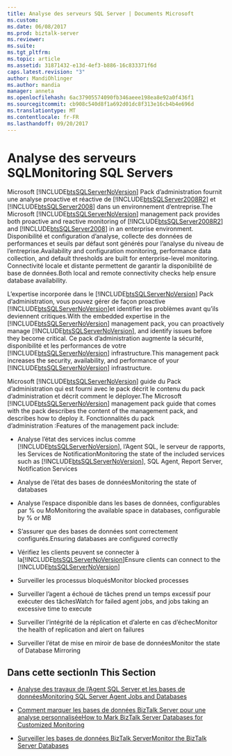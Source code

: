 ```yaml
---
title: Analyse des serveurs SQL Server | Documents Microsoft
ms.custom: 
ms.date: 06/08/2017
ms.prod: biztalk-server
ms.reviewer: 
ms.suite: 
ms.tgt_pltfrm: 
ms.topic: article
ms.assetid: 31871432-e13d-4ef3-b886-16c833371f6d
caps.latest.revision: "3"
author: MandiOhlinger
ms.author: mandia
manager: anneta
ms.openlocfilehash: 6ac37905574090fb346aeee198ea8e92a0f436f1
ms.sourcegitcommit: cb908c540d8f1a692d01dc8f313e16cb4b4e696d
ms.translationtype: MT
ms.contentlocale: fr-FR
ms.lasthandoff: 09/20/2017
---
```

# <a name="monitoring-sql-servers"></a><span data-ttu-id="a4a62-102">Analyse des serveurs SQL</span><span class="sxs-lookup"><span data-stu-id="a4a62-102">Monitoring SQL Servers</span></span>
<span data-ttu-id="a4a62-103">Microsoft [!INCLUDE[btsSQLServerNoVersion](../includes/btssqlservernoversion-md.md)] Pack d’administration fournit une analyse proactive et réactive de [!INCLUDE[btsSQLServer2008R2](../includes/btssqlserver2008r2-md.md)] et [!INCLUDE[btsSQLServer2008](../includes/btssqlserver2008-md.md)] dans un environnement d’entreprise.</span><span class="sxs-lookup"><span data-stu-id="a4a62-103">The Microsoft [!INCLUDE[btsSQLServerNoVersion](../includes/btssqlservernoversion-md.md)] management pack provides both proactive and reactive monitoring of [!INCLUDE[btsSQLServer2008R2](../includes/btssqlserver2008r2-md.md)] and [!INCLUDE[btsSQLServer2008](../includes/btssqlserver2008-md.md)] in an enterprise environment.</span></span> <span data-ttu-id="a4a62-104">Disponibilité et configuration d’analyse, collecte des données de performances et seuils par défaut sont générés pour l’analyse du niveau de l’entreprise.</span><span class="sxs-lookup"><span data-stu-id="a4a62-104">Availability and configuration monitoring, performance data collection, and default thresholds are built for enterprise-level monitoring.</span></span> <span data-ttu-id="a4a62-105">Connectivité locale et distante permettent de garantir la disponibilité de base de données.</span><span class="sxs-lookup"><span data-stu-id="a4a62-105">Both local and remote connectivity checks help ensure database availability.</span></span>  
  
 <span data-ttu-id="a4a62-106">L’expertise incorporée dans le [!INCLUDE[btsSQLServerNoVersion](../includes/btssqlservernoversion-md.md)] Pack d’administration, vous pouvez gérer de façon proactive [!INCLUDE[btsSQLServerNoVersion](../includes/btssqlservernoversion-md.md)]et identifier les problèmes avant qu’ils deviennent critiques.</span><span class="sxs-lookup"><span data-stu-id="a4a62-106">With the embedded expertise in the [!INCLUDE[btsSQLServerNoVersion](../includes/btssqlservernoversion-md.md)] management pack, you can proactively manage [!INCLUDE[btsSQLServerNoVersion](../includes/btssqlservernoversion-md.md)], and identify issues before they become critical.</span></span> <span data-ttu-id="a4a62-107">Ce pack d’administration augmente la sécurité, disponibilité et les performances de votre [!INCLUDE[btsSQLServerNoVersion](../includes/btssqlservernoversion-md.md)] infrastructure.</span><span class="sxs-lookup"><span data-stu-id="a4a62-107">This management pack increases the security, availability, and performance of your [!INCLUDE[btsSQLServerNoVersion](../includes/btssqlservernoversion-md.md)] infrastructure.</span></span>  
  
 <span data-ttu-id="a4a62-108">Microsoft [!INCLUDE[btsSQLServerNoVersion](../includes/btssqlservernoversion-md.md)] guide du Pack d’administration qui est fourni avec le pack décrit le contenu du pack d’administration et décrit comment le déployer.</span><span class="sxs-lookup"><span data-stu-id="a4a62-108">The Microsoft [!INCLUDE[btsSQLServerNoVersion](../includes/btssqlservernoversion-md.md)] management pack guide that comes with the pack describes the content of the management pack, and describes how to deploy it.</span></span> <span data-ttu-id="a4a62-109">Fonctionnalités du pack d’administration :</span><span class="sxs-lookup"><span data-stu-id="a4a62-109">Features of the management pack include:</span></span>  
  
-   <span data-ttu-id="a4a62-110">Analyse l’état des services inclus comme [!INCLUDE[btsSQLServerNoVersion](../includes/btssqlservernoversion-md.md)], l’Agent SQL, le serveur de rapports, les Services de Notification</span><span class="sxs-lookup"><span data-stu-id="a4a62-110">Monitoring the state of the included services such as [!INCLUDE[btsSQLServerNoVersion](../includes/btssqlservernoversion-md.md)], SQL Agent, Report Server, Notification Services</span></span>  
  
-   <span data-ttu-id="a4a62-111">Analyse de l’état des bases de données</span><span class="sxs-lookup"><span data-stu-id="a4a62-111">Monitoring the state of databases</span></span>  
  
-   <span data-ttu-id="a4a62-112">Analyse l’espace disponible dans les bases de données, configurables par % ou Mo</span><span class="sxs-lookup"><span data-stu-id="a4a62-112">Monitoring the available space in databases, configurable by % or MB</span></span>  
  
-   <span data-ttu-id="a4a62-113">S’assurer que des bases de données sont correctement configurés.</span><span class="sxs-lookup"><span data-stu-id="a4a62-113">Ensuring databases are configured correctly</span></span>  
  
-   <span data-ttu-id="a4a62-114">Vérifiez les clients peuvent se connecter à la[!INCLUDE[btsSQLServerNoVersion](../includes/btssqlservernoversion-md.md)]</span><span class="sxs-lookup"><span data-stu-id="a4a62-114">Ensure clients can connect to the [!INCLUDE[btsSQLServerNoVersion](../includes/btssqlservernoversion-md.md)]</span></span>  
  
-   <span data-ttu-id="a4a62-115">Surveiller les processus bloqués</span><span class="sxs-lookup"><span data-stu-id="a4a62-115">Monitor blocked processes</span></span>  
  
-   <span data-ttu-id="a4a62-116">Surveiller l’agent a échoué de tâches prend un temps excessif pour exécuter des tâches</span><span class="sxs-lookup"><span data-stu-id="a4a62-116">Watch for failed agent jobs, and jobs taking an excessive time to execute</span></span>  
  
-   <span data-ttu-id="a4a62-117">Surveiller l’intégrité de la réplication et d’alerte en cas d’échec</span><span class="sxs-lookup"><span data-stu-id="a4a62-117">Monitor the health of replication and alert on failures</span></span>  
  
-   <span data-ttu-id="a4a62-118">Surveiller l’état de mise en miroir de base de données</span><span class="sxs-lookup"><span data-stu-id="a4a62-118">Monitor the state of Database Mirroring</span></span>  
  
## <a name="in-this-section"></a><span data-ttu-id="a4a62-119">Dans cette section</span><span class="sxs-lookup"><span data-stu-id="a4a62-119">In This Section</span></span>  
  
-   [<span data-ttu-id="a4a62-120">Analyse des travaux de l’Agent SQL Server et les bases de données</span><span class="sxs-lookup"><span data-stu-id="a4a62-120">Monitoring SQL Server Agent Jobs and Databases</span></span>](../technical-guides/monitoring-sql-server-agent-jobs-and-databases.md)  
  
-   [<span data-ttu-id="a4a62-121">Comment marquer les bases de données BizTalk Server pour une analyse personnalisée</span><span class="sxs-lookup"><span data-stu-id="a4a62-121">How to Mark BizTalk Server Databases for Customized Monitoring</span></span>](../technical-guides/how-to-mark-biztalk-server-databases-for-customized-monitoring.md)  
  
-   [<span data-ttu-id="a4a62-122">Surveiller les bases de données BizTalk Server</span><span class="sxs-lookup"><span data-stu-id="a4a62-122">Monitor the BizTalk Server Databases</span></span>](../technical-guides/monitor-the-biztalk-server-databases.md)
